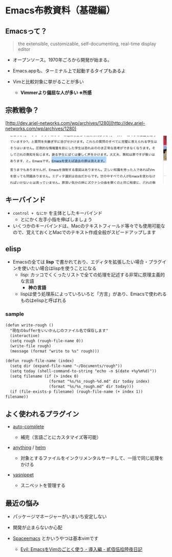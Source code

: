# <span>Emacs布教資料</span><span>（基礎編）</span>

## Emacsって？

> the extensible, customizable, self-documenting, real-time display editor

- オープンソース。1970年ごろから開発が始まる。

- Emacs.appも、ターミナル上で起動するタイプもあるよ

- Vimと比較対象に挙がることが多い
  - **Vimmerより偏屈な人が多い ※所感**

## 宗教戦争？

[http://dev.ariel-networks.com/wp/archives/1280](http://dev.ariel-networks.com/wp/archives/1280)

![yurushi](/slide/yurushi.png)

## キーバインド

- `control + なにか` を主体としたキーバインド
  - とにかく左手小指を伸ばしましょう
- いくつかのキーバインドは、Macのテキストフィールド等々でも使用可能なので、覚えておくとMacでのテキスト作成全般がスピードアップします


## elisp

- Emacsの全ては **lisp** で書かれており、エディタを拡張したい場合・プラグインを使いたい場合はlispを使うことになる
  - lisp: カッコでくくったリストで全ての処理を記述する非常に原理主義的な言語
    - **神の言語**
  - lispは使う処理系によっていろいろと「方言」があり、Emacsで使われるものはelispと呼ばれる

### sample

```
(defun write-rough ()
  "現在のbufferをいいかんじのファイル名で保存します"
  (interactive)
  (setq rough (rough-file-name 0))
  (write-file rough)
  (message (format "write to %s" rough)))
```

```
(defun rough-file-name (index)
  (setq dir (expand-file-name "~/Documents/rough"))
  (setq today (shell-command-to-string "echo -n $(date +%y%m%d)"))
  (setq filename (if (> index 0)
                   (format "%s/%s_rough-%d.md" dir today index)
                   (format "%s/%s_rough.md" dir today)))
  (if (file-exists-p filename) (rough-file-name (+ index 1)) filename))
```

## よく使われるプラグイン

- [auto-complete](https://github.com/auto-complete/auto-complete)
  - 補完（言語ごとにカスタマイズ等可能）

- [anything](https://www.emacswiki.org/emacs/Anything) / [helm](https://github.com/emacs-helm/helm)
  - 対象とするファイルをインクリメンタルサーチして、一括で同じ処理をかける

- [yasnippet](https://github.com/joaotavora/yasnippet)
  - スニペットを管理する

## 最近の悩み

- パッケージマネージャーがいまいち安定しない
- 開発が止まらないか心配

- [Spaceemacs](https://github.com/syl20bnr/spacemacs) とかいうやつは基本vimです
  - [Evil: EmacsをVimのごとく使う - 導入編 - 貳佰伍拾陸夜日記](http://tarao.hatenablog.com/entry/20130303/evil_intro)
